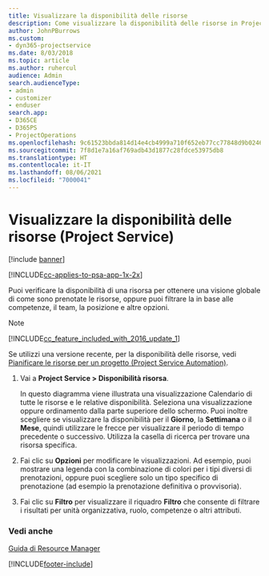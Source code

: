 ```yaml
---
title: Visualizzare la disponibilità delle risorse
description: Come visualizzare la disponibilità delle risorse in Project Service
author: JohnPBurrows
ms.custom:
- dyn365-projectservice
ms.date: 8/03/2018
ms.topic: article
ms.author: ruhercul
audience: Admin
search.audienceType:
- admin
- customizer
- enduser
search.app:
- D365CE
- D365PS
- ProjectOperations
ms.openlocfilehash: 9c61523bbda814d14e4cb4999a710f652eb77cc77848d9b0246bd6ebde258dd7
ms.sourcegitcommit: 7f8d1e7a16af769adb43d1877c28fdce53975db8
ms.translationtype: HT
ms.contentlocale: it-IT
ms.lasthandoff: 08/06/2021
ms.locfileid: "7000041"
---
```

# <a name="view-resource-availability-project-service"></a>Visualizzare la disponibilità delle risorse (Project Service)

[!include [banner](../includes/psa-now-project-operations.md)]

[!INCLUDE[cc-applies-to-psa-app-1x-2x](../includes/cc-applies-to-psa-app-1x-2x.md)]

Puoi verificare la disponibilità di una risorsa per ottenere una visione globale di come sono prenotate le risorse, oppure puoi filtrare la in base alle competenze, il team, la posizione e altre opzioni.  
  
> [!NOTE]
> [!INCLUDE[cc_feature_included_with_2016_update_1](../includes/cc-feature-included-with-2016-update-1.md)]  
> 
>  Se utilizzi una versione recente, per la disponibilità delle risorse, vedi [Pianificare le risorse per un progetto (Project Service Automation)](../psa/schedule-resources-project.md).  

1. Vai a **Project Service > Disponibilità risorsa**.  

    In questo diagramma viene illustrata una visualizzazione Calendario di tutte le risorse e le relative disponibilità. Seleziona una visualizzazione oppure ordinamento dalla parte superiore dello schermo. Puoi inoltre scegliere se visualizzare la disponibilità per il **Giorno**, la **Settimana** o il **Mese**, quindi utilizzare le frecce per visualizzare il periodo di tempo precedente o successivo. Utilizza la casella di ricerca per trovare una risorsa specifica.  

2. Fai clic su **Opzioni** per modificare le visualizzazioni. Ad esempio, puoi mostrare una legenda con la combinazione di colori per i tipi diversi di prenotazioni, oppure puoi scegliere solo un tipo specifico di prenotazione (ad esempio la prenotazione definitiva o provvisoria).  

3. Fai clic su **Filtro** per visualizzare il riquadro **Filtro** che consente di filtrare i risultati per unità organizzativa, ruolo, competenze o altri attributi.  

### <a name="see-also"></a>Vedi anche  
 [Guida di Resource Manager](../psa/resource-manager-guide.md)


[!INCLUDE[footer-include](../includes/footer-banner.md)]